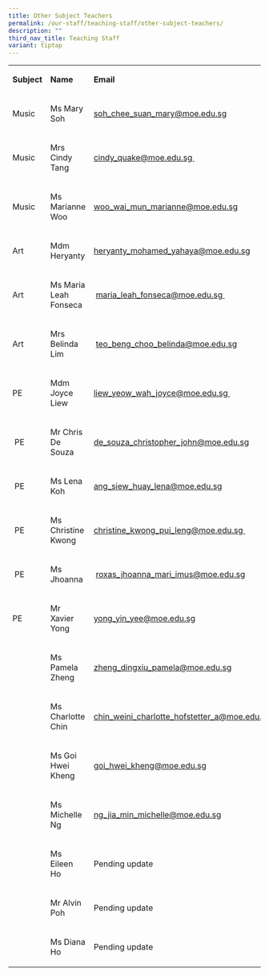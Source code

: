 ```yaml
---
title: Other Subject Teachers
permalink: /our-staff/teaching-staff/other-subject-teachers/
description: ""
third_nav_title: Teaching Staff
variant: tiptap
---
```

<table style="minWidth: 75px">
<colgroup>
<col>
<col>
<col>
</colgroup>
<tbody>
<tr>
<td rowspan="1" colspan="1">
<p><strong>Subject</strong>
</p>
</td>
<td rowspan="1" colspan="1">
<p><strong>Name</strong>
</p>
</td>
<td rowspan="1" colspan="1">
<p><strong>Email</strong>
</p>
</td>
</tr>
<tr>
<td rowspan="1" colspan="1">
<p>Music
<br>
</p>
</td>
<td rowspan="1" colspan="1">
<p>Ms Mary Soh
<br>
</p>
</td>
<td rowspan="1" colspan="1">
<p><a href="mailto:soh_chee_suan_mary@moe.edu.sg" rel="noopener noreferrer nofollow" target="">soh_chee_suan_mary@moe.edu.sg</a>
<br>
</p>
</td>
</tr>
<tr>
<td rowspan="1" colspan="1">
<p>Music</p>
</td>
<td rowspan="1" colspan="1">
<p>Mrs Cindy Tang&nbsp;</p>
</td>
<td rowspan="1" colspan="1">
<p><a href="mailto:cindy_quake@moe.edu.sg" rel="noopener noreferrer nofollow" target="">cindy_quake@moe.edu.sg&nbsp;</a>
</p>
</td>
</tr>
<tr>
<td rowspan="1" colspan="1">
<p>Music</p>
</td>
<td rowspan="1" colspan="1">
<p>Ms Marianne Woo</p>
</td>
<td rowspan="1" colspan="1">
<p><a href="mailto:woo_wai_mun_marianne@moe.edu.sg" rel="noopener noreferrer nofollow" target="_blank"><u>woo_wai_mun_marianne@moe.edu.sg</u></a>
</p>
</td>
</tr>
<tr>
<td rowspan="1" colspan="1">
<p>Art</p>
</td>
<td rowspan="1" colspan="1">
<p>Mdm Heryanty</p>
</td>
<td rowspan="1" colspan="1">
<p><a href="heryanty_mohamed_yahaya@moe.edu.sg" rel="noopener nofollow" target="_blank">heryanty_mohamed_yahaya@moe.edu.sg</a>
</p>
</td>
</tr>
<tr>
<td rowspan="1" colspan="1">
<p>Art</p>
</td>
<td rowspan="1" colspan="1">
<p>Ms Maria Leah Fonseca</p>
</td>
<td rowspan="1" colspan="1">
<p>&nbsp;<a href="mailto:maria_leah_fonseca@moe.edu.sg" rel="noopener noreferrer nofollow" target="">maria_leah_fonseca@moe.edu.sg&nbsp;</a>
</p>
</td>
</tr>
<tr>
<td rowspan="1" colspan="1">
<p>Art</p>
</td>
<td rowspan="1" colspan="1">
<p>Mrs Belinda Lim</p>
</td>
<td rowspan="1" colspan="1">
<p>&nbsp;<a href="mailto:teo_beng_choo_belinda@moe.edu.sg" rel="noopener noreferrer nofollow" target="">teo_beng_choo_belinda@moe.edu.sg</a>
</p>
</td>
</tr>
<tr>
<td rowspan="1" colspan="1">
<p>PE</p>
</td>
<td rowspan="1" colspan="1">
<p>Mdm Joyce Liew</p>
</td>
<td rowspan="1" colspan="1">
<p><a href="mailto:liew_yeow_wah_joyce@moe.edu.sg" rel="noopener noreferrer nofollow" target="_blank"><u>liew_yeow_wah_joyce@moe.edu.sg</u></a><u>&nbsp;</u>
</p>
</td>
</tr>
<tr>
<td rowspan="1" colspan="1">
<p>&nbsp;PE&nbsp;</p>
</td>
<td rowspan="1" colspan="1">
<p>Mr Chris De Souza</p>
</td>
<td rowspan="1" colspan="1">
<p><a href="mailto:de_souza_christopher_john@moe.edu.sg" rel="noopener noreferrer nofollow" target="">de_souza_christopher_john@moe.edu.sg</a>
</p>
</td>
</tr>
<tr>
<td rowspan="1" colspan="1">
<p>&nbsp;PE</p>
</td>
<td rowspan="1" colspan="1">
<p>Ms Lena Koh</p>
</td>
<td rowspan="1" colspan="1">
<p><a href="mailto:ang_siew_huay_lena@moe.edu.sg" rel="noopener noreferrer nofollow" target="">ang_siew_huay_lena@moe.edu.sg</a>&nbsp;</p>
</td>
</tr>
<tr>
<td rowspan="1" colspan="1">
<p>&nbsp;PE</p>
</td>
<td rowspan="1" colspan="1">
<p>Ms Christine Kwong&nbsp;&nbsp;</p>
</td>
<td rowspan="1" colspan="1">
<p><a href="mailto:christine_kwong_pui_leng@moe.edu.sg" rel="noopener noreferrer nofollow" target="">christine_kwong_pui_leng@moe.edu.sg&nbsp;</a>
</p>
</td>
</tr>
<tr>
<td rowspan="1" colspan="1">
<p>&nbsp;PE</p>
</td>
<td rowspan="1" colspan="1">
<p>Ms Jhoanna</p>
</td>
<td rowspan="1" colspan="1">
<p>&nbsp;<a href="mailto:roxas_jhoanna_mari_imus@moe.edu.sg" rel="noopener noreferrer nofollow" target="">roxas_jhoanna_mari_imus@moe.edu.sg</a>
</p>
</td>
</tr>
<tr>
<td rowspan="1" colspan="1">
<p>PE</p>
</td>
<td rowspan="1" colspan="1">
<p>Mr Xavier Yong</p>
</td>
<td rowspan="1" colspan="1">
<p><a href="mailto:yong_yin_yee@moe.edu.sg" rel="noopener noreferrer nofollow" target="_blank">yong_yin_yee@moe.edu.sg</a>
</p>
</td>
</tr>
<tr>
<td rowspan="1" colspan="1">
<p></p>
</td>
<td rowspan="1" colspan="1">
<p>Ms Pamela Zheng</p>
</td>
<td rowspan="1" colspan="1">
<p><a href="mailto:zheng_dingxiu_pamela@moe.edu.sg" rel="noopener noreferrer nofollow" target="">zheng_dingxiu_pamela@moe.edu.sg</a>
</p>
</td>
</tr>
<tr>
<td rowspan="1" colspan="1">
<p></p>
</td>
<td rowspan="1" colspan="1">
<p>Ms Charlotte Chin</p>
</td>
<td rowspan="1" colspan="1">
<p><a href="mailto:chin_weini_charlotte_hofstetter_a@moe.edu.sg" rel="noopener noreferrer nofollow" target="_blank">chin_weini_charlotte_hofstetter_a@moe.edu.sg</a>
</p>
</td>
</tr>
<tr>
<td rowspan="1" colspan="1">
<p></p>
</td>
<td rowspan="1" colspan="1">
<p>Ms Goi Hwei Kheng</p>
</td>
<td rowspan="1" colspan="1">
<p><a href="mailto:goi_hwei_kheng@moe.edu.sg" rel="noopener noreferrer nofollow" target="_blank">goi_hwei_kheng@moe.edu.sg</a>
</p>
</td>
</tr>
<tr>
<td rowspan="1" colspan="1">
<p></p>
</td>
<td rowspan="1" colspan="1">
<p>Ms Michelle Ng</p>
</td>
<td rowspan="1" colspan="1">
<p><a href="mailto:ng_jia_min_michelle@moe.edu.sg" rel="noopener noreferrer nofollow" target="_blank">ng_jia_min_michelle@moe.edu.sg</a>
</p>
</td>
</tr>
<tr>
<td rowspan="1" colspan="1">
<p></p>
</td>
<td rowspan="1" colspan="1">
<p>Ms Eileen Ho</p>
</td>
<td rowspan="1" colspan="1">
<p>Pending update</p>
</td>
</tr>
<tr>
<td rowspan="1" colspan="1">
<p></p>
</td>
<td rowspan="1" colspan="1">
<p>Mr Alvin Poh</p>
</td>
<td rowspan="1" colspan="1">
<p>Pending update</p>
</td>
</tr>
<tr>
<td rowspan="1" colspan="1">
<p></p>
</td>
<td rowspan="1" colspan="1">
<p>Ms Diana Ho</p>
</td>
<td rowspan="1" colspan="1">
<p>Pending update</p>
</td>
</tr>
</tbody>
</table>
<p></p>